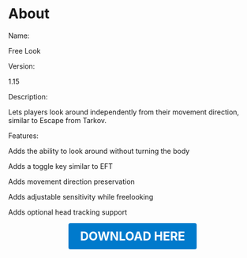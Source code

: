 # About

Name:

Free Look

Version:

1.15

Description:

Lets players look around independently from their movement direction, similar to Escape from Tarkov.

Features:

Adds the ability to look around without turning the body

Adds a toggle key similar to EFT

Adds movement direction preservation

Adds adjustable sensitivity while freelooking

Adds optional head tracking support

<p align="center"><a href="https://github.com/LiliaFramework/Modules/raw/refs/heads/gh-pages/freelook.zip" style="display:inline-block;padding:12px 24px;font-size:1.5rem;font-weight:bold;text-decoration:none;color:#fff;background-color:var(--md-primary-fg-color,#007acc);border-radius:4px;">DOWNLOAD HERE</a></p>